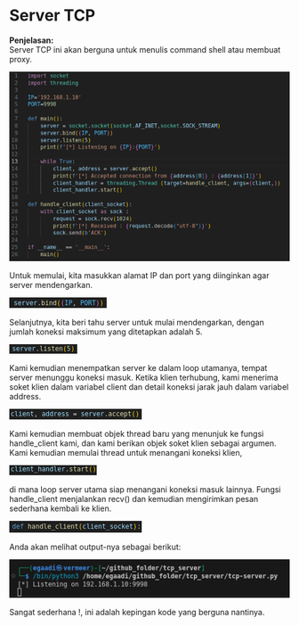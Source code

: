 # Server TCP

**Penjelasan:**    
Server TCP ini akan berguna untuk menulis command shell atau membuat proxy.

![Screenshoot](img-asset/screenshoot-code.png)

Untuk memulai, kita masukkan alamat IP dan port yang diinginkan agar server mendengarkan.  

![Screenshoot](img-asset/01.png)  

Selanjutnya, kita beri tahu server untuk mulai mendengarkan, dengan jumlah koneksi maksimum yang ditetapkan adalah 5. 

![Screenshoot](img-asset/02.png)  

Kami kemudian menempatkan server ke dalam loop utamanya, tempat server menunggu koneksi masuk. Ketika klien terhubung, kami menerima soket klien dalam variabel client dan detail koneksi jarak jauh dalam variabel address. 

![Screenshoot](img-asset/03.png)  

Kami kemudian membuat objek thread baru yang menunjuk ke fungsi handle_client kami, dan kami berikan objek soket klien sebagai argumen. Kami kemudian memulai thread untuk menangani koneksi klien,  

![Screenshoot](img-asset/04.png) 

di mana loop server utama siap menangani koneksi masuk lainnya. Fungsi handle_client menjalankan recv() dan kemudian mengirimkan pesan sederhana kembali ke klien.

![Screenshoot](img-asset/05.png) 

Anda akan melihat output-nya sebagai berikut:

![Screenshoot](img-asset/run_command.png)

Sangat sederhana !, ini adalah kepingan kode yang berguna nantinya.